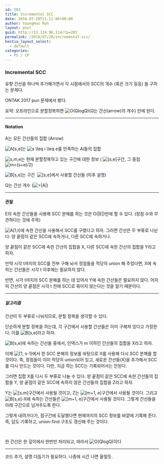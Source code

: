 ```yaml
---
id: 203
title: Incremental SCC
date: 2018-07-20T21:11:06+00:00
author: YoungHun Roh
layout: post
guid: http://13.124.96.114/?p=203
permalink: /2018/07/20/incremental-scc/
hestia_layout_select:
  - default
categories:
  - PS / CP
---
```

### Incremental SCC

유향 간선을 하나씩 추가해가면서 각 시점에서의 SCC의 개수 (혹은 크기 등등) 을 구하는 문제다.

ONTAK 2017 pun 문제에서 봤다.

요약: 오프라인으로 분할정복하면  <img src="//s0.wp.com/latex.php?latex=O%28QlogQ%29+&#038;bg=ffffff&#038;fg=000&#038;s=0" alt="O(QlogQ) " title="O(QlogQ) " class="latex" />(Q는 간선(arrow)의 개수) 만에 된다.

* * *

#### Notation

A는 모든 간선들의 집합 (Arrow)
  
<img src="//s0.wp.com/latex.php?latex=A%5Bs%2Ce%5D+&#038;bg=ffffff&#038;fg=000&#038;s=0" alt="A[s,e] " title="A[s,e] " class="latex" />는  <img src="//s0.wp.com/latex.php?latex=s+%5Cleq+i+%5Cleq+e&#038;bg=ffffff&#038;fg=000&#038;s=0" alt="s &#92;leq i &#92;leq e" title="s &#92;leq i &#92;leq e" class="latex" />를 만족하는 Ai들의 집합

 <img src="//s0.wp.com/latex.php?latex=s%2Cm%2Ce+&#038;bg=ffffff&#038;fg=000&#038;s=0" alt="s,m,e " title="s,m,e " class="latex" />는 현재 분할정복하고 있는 구간에 대한 정보 ( <img src="//s0.wp.com/latex.php?latex=%5Bs%2Ce%5D+&#038;bg=ffffff&#038;fg=000&#038;s=0" alt="[s,e] " title="[s,e] " class="latex" />구간, 그 중점  <img src="//s0.wp.com/latex.php?latex=m%3D%28s%2Be%29%2F2+&#038;bg=ffffff&#038;fg=000&#038;s=0" alt="m=(s+e)/2 " title="m=(s+e)/2 " class="latex" />)

<img src="//s0.wp.com/latex.php?latex=B%5Bs%2Ce%5D+&#038;bg=ffffff&#038;fg=000&#038;s=0" alt="B[s,e] " title="B[s,e] " class="latex" />는 구간  <img src="//s0.wp.com/latex.php?latex=%5Bs%2Ce%5D+&#038;bg=ffffff&#038;fg=000&#038;s=0" alt="[s,e] " title="[s,e] " class="latex" />에서 사용할 간선들 (이후 설명)

Q는 간선 개수 (<img src="//s0.wp.com/latex.php?latex=%3D%7CA%7C+&#038;bg=ffffff&#038;fg=000&#038;s=0" alt="=|A| " title="=|A| " class="latex" />)

* * *

#### 관찰

E의 속한 간선들을 사용해 SCC 분해를 하는 것은 O(|E|)만에 할 수 있다. (정점 수와 무관하다는 것에 주목)

 <img src="//s0.wp.com/latex.php?latex=A%5B1%2Ct%5D+&#038;bg=ffffff&#038;fg=000&#038;s=0" alt="A[1,t] " title="A[1,t] " class="latex" />에 속한 간선을 사용해서 SCC를 구했다고 하자. 그러면 간선은 두 부류로 나뉜다: 양 끝점이 같은 SCC에 속하거나, 다른 SCC에 속하거나.

양 끝점이 같은 SCC에 속한 간선의 집합을 X, 다른 SCC에 속한 간선의 집합을 Y라고 하자.

만약 시각 t까지의 SCC를 전부 구해 놔서 정점들을 적당히 union 해 주었다면, X에 속하는 간선들은 시각 t 이후에는 필요하지 않다.
  
반면, 시각 t까지의 SCC 분해를 하는 데 있어서 Y에 속한 간선들은 필요하지 않다. 어자피 간선의 양 끝점은 시각 t 전에 SCC로 묶이지 않는다는 것을 알기 때문이다.

* * *

##### 알고리즘

간선이 두 부류로 나눠지므로, 분할 정복을 생각할 수 있다.

단순하게 분할 정복을 하는데, 각 구간에서 사용할 간선들은 이미 구해져 있다고 가정한다. 이를 <img src="//s0.wp.com/latex.php?latex=B%5Bs%2Ce%5D+&#038;bg=ffffff&#038;fg=000&#038;s=0" alt="B[s,e] " title="B[s,e] " class="latex" />라고 하자.

<img src="//s0.wp.com/latex.php?latex=B%5Bs%2Ce%5D+&#038;bg=ffffff&#038;fg=000&#038;s=0" alt="B[s,e] " title="B[s,e] " class="latex" />에 속하는 간선들 중에서, 인덱스가 m 이하인 간선들의 집합을 X라고 하자.

이제 <img src="//s0.wp.com/latex.php?latex=%5B1%2C+s-1%5D+&#038;bg=ffffff&#038;fg=000&#038;s=0" alt="[1, s-1] " title="[1, s-1] " class="latex" />에서 한 SCC 분해의 정보를 바탕으로 X를 사용해 다시 SCC 분해를 할 것이다. 즉, 정점들이 이미 적당히 union되어 있고, 새로운 간선들(X)을 추가해서 SCC를 다시 만드는 것이다. 다만, 지금 하는 SCC는 기록되어서는 안된다.

그러면 집합 X를 다시 두 부류로 나눌 수 있다. 양 끝점이 같은 SCC에 속한 간선들의 집합을 Y, 양 끝점이 같은 SCC에 속하지 않은 간선들의 집합을 Z라고 하자.

Y는 <img src="//s0.wp.com/latex.php?latex=%5Bs%2Cm%5D+&#038;bg=ffffff&#038;fg=000&#038;s=0" alt="[s,m] " title="[s,m] " class="latex" />구간에서 사용될 것이고, Z는 <img src="//s0.wp.com/latex.php?latex=%5Bm%2B1%2C+e%5D+&#038;bg=ffffff&#038;fg=000&#038;s=0" alt="[m+1, e] " title="[m+1, e] " class="latex" />구간에서 사용될 것이다. 그리고 <img src="//s0.wp.com/latex.php?latex=B%5Bs%2Ce%5D-X+&#038;bg=ffffff&#038;fg=000&#038;s=0" alt="B[s,e]-X " title="B[s,e]-X " class="latex" />에 속하는 간선들은 <img src="//s0.wp.com/latex.php?latex=%5Bm%2B1%2C+e%5D+&#038;bg=ffffff&#038;fg=000&#038;s=0" alt="[m+1, e] " title="[m+1, e] " class="latex" />구간에서 사용될 것이다. 그렇게 간선들을 아래 구간으로 넘겨주도록 한다.

그렇게 내려가다가, 점구간에 도달했다면 현재까지의 SCC 정보를 바깥에 기록해 준다. 즉, 답도 기록하고, union-find 구조도 갱신해 주는 것이다.

&nbsp;

한 간선은 한 깊이에서 한번만 처리되고, 따라서 <img src="//s0.wp.com/latex.php?latex=O%28QlogQ%29+&#038;bg=ffffff&#038;fg=000&#038;s=0" alt="O(QlogQ) " title="O(QlogQ) " class="latex" />이다

* * *

코드 추가, 설명 다듬기가 필요하다. 나중에 시간 나면 올릴듯.
